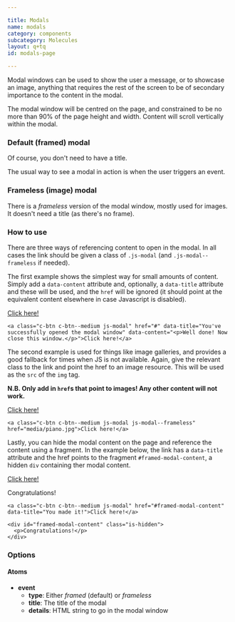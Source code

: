 ```yaml
---

title: Modals
name: modals
category: components
subcategory: Molecules
layout: q+tq
id: modals-page

---
```


<p class="lead">Modal windows can be used to show the user a message, or to showcase an image, anything that requires the rest of the screen to be of secondary importance to the content in the modal.</p>

The modal window will be centred on the page, and constrained to be no more than 90% of the page height and width. Content will scroll vertically within the modal.

### Default (framed) modal

<script>
component("modal", {
  "type":"framed",
  "title": "The energy crisis: Is nuclear fusion a solution?",
  "content": "<p>This year's Science Discovery event will focus on nuclear fusion.</p><p>Fusion is the process that powers the stars (including our own sun): it’s the joining together of two light nuclei (such as hydrogen) to produce a larger nucleus (such as helium). As governed by Einstein’s famous equation E=mc<sup>2</sup>, this process generates a substantial amount of energy.</p><p>In the current context of climate change, dwindling supplies of traditional fuels and perhaps increased political instability, the world is seeking a power source that is safe, environmentally friendly, does not lead to the proliferation of weapons, and has a plentiful supply of fuel.</p><p>Dr Vann will discuss whether fusion satisfies these conditions and will explore why it is that, after fifty years of research, fusion is still not delivering electricity to our homes and businesses. He will outline the tremendous progress that has been made, the challenges that remain, and the exciting science that is being undertaken to overcome them.</p>"
});
</script>

Of course, you don't need to have a title.

<script>
component("modal", {
  "type":"framed",
  "content": "<p>This year's Science Discovery event will focus on nuclear fusion.</p><p>Fusion is the process that powers the stars (including our own sun): it’s the joining together of two light nuclei (such as hydrogen) to produce a larger nucleus (such as helium). As governed by Einstein’s famous equation E=mc<sup>2</sup>, this process generates a substantial amount of energy.</p><p>In the current context of climate change, dwindling supplies of traditional fuels and perhaps increased political instability, the world is seeking a power source that is safe, environmentally friendly, does not lead to the proliferation of weapons, and has a plentiful supply of fuel.</p><p>Dr Vann will discuss whether fusion satisfies these conditions and will explore why it is that, after fifty years of research, fusion is still not delivering electricity to our homes and businesses. He will outline the tremendous progress that has been made, the challenges that remain, and the exciting science that is being undertaken to overcome them.</p>"
});
</script>

The usual way to see a modal in action is when the user triggers an event.

### Frameless (image) modal

There is a _frameless_ version of the modal window, mostly used for images. It doesn't need a title (as there's no frame).

<script>
component("modal", {
  "type":"frameless",
  "content": "<img src=\"media/piano.jpg\" alt=\"Hands playing a piano\" />"
});
</script>

### How to use

There are three ways of referencing content to open in the modal. In all cases the link should be given a class of `.js-modal` (and `.js-modal--frameless` if needed).

The first example shows the simplest way for small amounts of content. Simply add a `data-content` attribute and, optionally, a `data-title` attribute and these will be used, and the `href` will be ignored (it should point at the equivalent content elsewhere in case Javascript is disabled).

<a class="c-btn c-btn--medium js-modal" href="#" data-title="You've successfully opened the modal window" data-content="<p>Well done! Now close this window.</p>">Click here!</a>

```markup
<a class="c-btn c-btn--medium js-modal" href="#" data-title="You've successfully opened the modal window" data-content="<p>Well done! Now close this window.</p>">Click here!</a>
```

The second example is used for things like image galleries, and provides a good fallback for times when JS is not available. Again, give the relevant class to the link and point the href to an image resource. This will be used as the `src` of the `img` tag.

**N.B. Only add in `href`s that point to images! Any other content will not work.**

<a class="c-btn c-btn--medium js-modal js-modal--frameless" href="media/piano.jpg">Click here!</a>

```markup
<a class="c-btn c-btn--medium js-modal js-modal--frameless" href="media/piano.jpg">Click here!</a>
```

Lastly, you can hide the modal content on the page and reference the content using a fragment. In the example below, the link has a `data-title` attribute and the href points to the fragment `#framed-modal-content`, a hidden `div` containing ther modal content.

<a class="c-btn c-btn--medium js-modal" href="#framed-modal-content" data-title="You made it!">Click here!</a>

<div id="framed-modal-content" class="is-hidden">
  <p>Congratulations!</p>
</div>

```markup
<a class="c-btn c-btn--medium js-modal" href="#framed-modal-content" data-title="You made it!">Click here!</a>

<div id="framed-modal-content" class="is-hidden">
  <p>Congratulations!</p>
</div>
```


### Options

#### Atoms

* **event**
  * **type**: Either _framed_ (default) or _frameless_
  * **title**: The title of the modal
  * **details**: HTML string to go in the modal window
